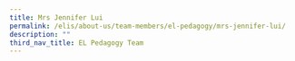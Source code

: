 ```yaml
---
title: Mrs Jennifer Lui
permalink: /elis/about-us/team-members/el-pedagogy/mrs-jennifer-lui/
description: ""
third_nav_title: EL Pedagogy Team
---
```


